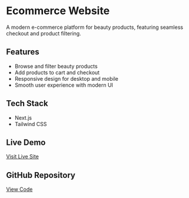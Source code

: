 # Ecommerce Website

A modern e-commerce platform for beauty products, featuring seamless checkout and product filtering.

## Features
- Browse and filter beauty products
- Add products to cart and checkout
- Responsive design for desktop and mobile
- Smooth user experience with modern UI

## Tech Stack
- Next.js
- Tailwind CSS


## Live Demo
[Visit Live Site](https://beauty-e-commerce-six.vercel.app/)

## GitHub Repository
[View Code](https://github.com/khristine-g/beauty-e-commerce.git)
